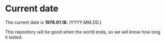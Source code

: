# Current date

The current date is **1976.01.18.** (YYYY.MM.DD.)

This repository will be good when the world ends, so we will know how long it lasted.